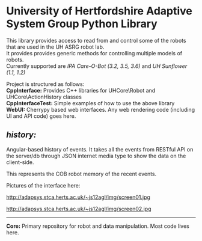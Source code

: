 # University of Hertfordshire Adaptive System Group Python Library


This library provides access to read from and control some of the robots that are used in the UH ASRG robot lab.  
It provides provides generic methods for controlling multiple models of robots.  
Currently supported are *IPA Care-O-Bot (3.2, 3.5, 3.6)* and *UH Sunflower (1.1, 1.2)*

Project is structured as follows:  
__CppInterface:__ Provides C++ libraries for UHCore\Robot and UHCore\ActionHistory classes  
__CppInterfaceTest:__ Simple examples of how to use the above library  
__WebUI:__ Cherrypy based web interfaces.  Any web rendering code (including UI and API code) goes here. 


## _history:_ 


Angular-based history of events. It takes all the events from RESTful API on the server/db through JSON internet media type to show the data on the client-side.

This represents the COB robot memory of the recent events.

Pictures of the interface here:

http://adapsys.stca.herts.ac.uk/~js12agl/img/screen01.jpg

http://adapsys.stca.herts.ac.uk/~js12agl/img/screen02.jpg

---

__Core:__ Primary repository for robot and data manipulation.  Most code lives here.

